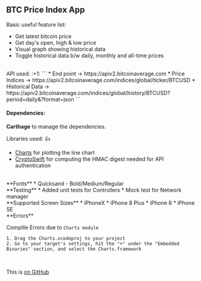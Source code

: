 ## **BTC Price Index App**

Basic useful feature list:

 * Get latest bitcoin price
 * Get day's open, high & low price
 * Visual graph showing historical data 
 * Toggle historical data b/w daily, monthly and all-time prices

<br>
API used: :+1:
```
 * End point -> https://apiv2.bitcoinaverage.com 
 * Price Indices -> https://apiv2.bitcoinaverage.com/indices/global/ticker/BTCUSD
 * Historical Data -> https://apiv2.bitcoinaverage.com/indices/global/history/BTCUSD?period=daily&?format=json
```
<br>


#### **Dependencies:**

  **Carthage** to manage the dependencies. 
 
 Libraries used: :+1:

 * [Charts](https://github.com/danielgindi/Charts) for plotting the line chart
 * [CryptoSwift](https://github.com/krzyzanowskim/CryptoSwift/) for computing the HMAC digest needed for API authentication

<br>
**Fonts**
* Quicksand - Bold/Medium/Regular

<br>
**Testing**
* Added unit tests for Controllers 
* Mock test for Network manager

<br>
**Supported Screen Sizes**
* iPhoneX
* iPhone 8 Plus
* iPhone 8
* iPhone SE

<br>
**Errors**

Compille Errors due to ````Charts module```` 
````
1. Drag the Charts.xcodeproj to your project
2. Go to your target's settings, hit the "+" under the "Embedded Binaries" section, and select the Charts.framework
````

<br>

This is [on GitHub](https://github.com/sree127/btcindex)

 
